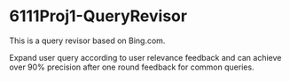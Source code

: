 # 6111Proj1-QueryRevisor
This is a query revisor based on Bing.com.

Expand user query according to user relevance feedback and can achieve over 90% precision after one round feedback for common queries.
